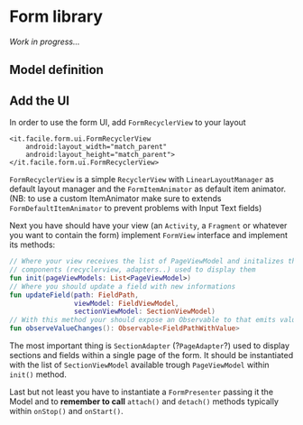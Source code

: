# Form library

*Work in progress...*

## Model definition

## Add the UI
In order to use the form UI, add `FormRecyclerView` to your layout
```
<it.facile.form.ui.FormRecyclerView
    android:layout_width="match_parent"
    android:layout_height="match_parent">
</it.facile.form.ui.FormRecyclerView>
```
`FormRecyclerView` is a simple `RecyclerView` with `LinearLayoutManager` as default layout manager and the
`FormItemAnimator` as default item animator. (NB: to use a custom ItemAnimator make sure to extends
`FormDefaultItemAnimator` to prevent problems with Input Text fields)

Next you have should have your view (an `Activity`, a `Fragment` or whatever you want to contain the form)
implement `FormView` interface and implement its methods:

```kotlin
// Where your view receives the list of PageViewModel and initalizes the
// components (recyclerview, adapters..) used to display them
fun init(pageViewModels: List<PageViewModel>)
// Where you should update a field with new informations
fun updateField(path: FieldPath,
                viewModel: FieldViewModel,
                sectionViewModel: SectionViewModel)
// With this method your should expose an Observable to that emits value entered by the user
fun observeValueChanges(): Observable<FieldPathWithValue>
```

The most important thing is `SectionAdapter` (?`PageAdapter`?) used to display sections and fields within
a single page of the form. It should be instantiated with the list of `SectionViewModel` available trough
`PageViewModel` within `init()` method.

Last but not least you have to instantiate a `FormPresenter` passing it the Model and to **remember to call**
`attach()` and `detach()` methods typically within `onStop()` and `onStart()`.

